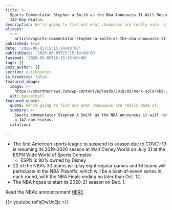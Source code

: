 ```yaml
---
title: >-
  Sports Commentator Stephen a Smith as the Nba Announces It Will Return After a
  142-Day Hiatus.
description: We're going to find out what champions are really made  of.
aliases:
  - >-
    article/sports-commentator-stephen-a-smith-as-the-nba-announces-it-will-return-after-a-142-day-hiatus/
published: true
date: '2020-06-05T15:15:14+00:00'
publishDate: '2020-06-05T15:15:14+00:00'
lastmod: '2020-06-05T16:15:35+00:00'
tags: []
post_author: []
section: quickquotes
is_breaking: false
featured_image:
  image: >-
    https://smarthernews.com/wp-content/uploads/2018/03/mark-solarski-252519-unsplash-scaled.jpg
  alt: basketball
featured_quote:
  quote: We're going to find out what champions are really made of.
  summary: >-
    Sports commentator Stephen A Smith as the NBA announces it will return after
    a 142-day hiatus.
  citation: ''

---
```

*   The first American sports league to suspend its season due to COVID-19 is resuming its 2019-2020 season at Walt Disney World on July 31 at the ESPN Wide World of Sports Complex.
    *   ESPN is 80% owned by Disney
*   22 of the NBA’s 30 teams will play eight regular games and 16 teams will participate in the NBA Playoffs, which will be a best-of-seven series in each round, with the NBA Finals ending no later than Oct. 12.
*   The NBA hopes to start its 2020-21 season on Dec. 1.

Read the NBA’s announcement [HERE](https://pr.nba.com/nba-bog-return-to-play/)

{{< youtube ruFqOwUcEjc >}}